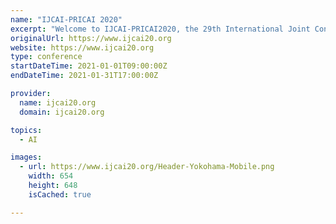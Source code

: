 ```yaml
---
name: "IJCAI-PRICAI 2020"
excerpt: "Welcome to IJCAI-PRICAI2020, the 29th International Joint Conference on Artificial Intelligence and the 17th Pacific Rim International Conference on Artificial Intelligence. Yokohama is the second largest city in Japan, located 30 minutes from Tokyo by train."
originalUrl: https://www.ijcai20.org
website: https://www.ijcai20.org
type: conference
startDateTime: 2021-01-01T09:00:00Z
endDateTime: 2021-01-31T17:00:00Z

provider:
  name: ijcai20.org
  domain: ijcai20.org

topics:
  - AI

images:
  - url: https://www.ijcai20.org/Header-Yokohama-Mobile.png
    width: 654
    height: 648
    isCached: true

---
```


